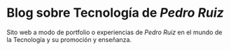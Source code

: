 # Blog sobre Tecnología de *Pedro Ruiz*
Sito web a modo de portfolio o experiencias de *Pedro Ruiz* en el mundo de la Tecnología y su promoción y enseñanza.
